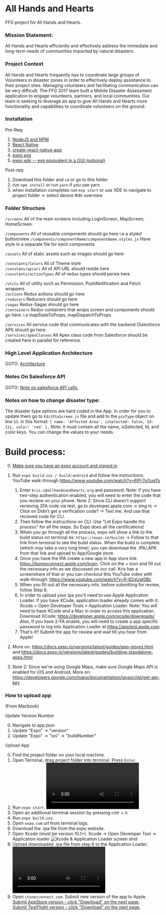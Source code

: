 # All Hands and Hearts

FFG project for All Hands and Hearts.

### Mission Statement:

All Hands and Hearts efficiently and effectively address the immediate and long-term needs of communities impacted by natural disasters.

### Project Context

All Hands and Hearts frequently has to coordinate large groups of Volunteers in disaster zones in order to effectively deploy assistance to their project sites. Managing volunteers and facilitating communication can be very difficult. The FFG 2017 team built a Mobile Disaster Assessment application to engage volunteers, partners, and local communities. Our team is seeking to leverage an app to give All Hands and Hearts more functionality and capabilities to coordinate volunteers on the ground.

### Installation

Pre-Req:

1.  [NodeJS and NPM](https://nodejs.org/en/)
2.  [React Native](https://facebook.github.io/react-native/)
3.  [create-react-native-app](https://github.com/react-community/create-react-native-app)
4.  [expo _exp_](https://docs.expo.io/versions/latest/workflow/exp-cli)
5.  [expo _xde_ -- exp equivalent in a GUI (optional)](https://expo.io/tools#xde)

Post-req:

1.  Download this folder and `cd` or go to this folder
2.  run `npm install` or run `yarn` if you use yarn
3.  when installation completes run `exp start` or use XDE to navigate to project folder -> select device
    #dir overview

### Folder Structure

`/screens` All of the main screens including LoginScreen, MapScreen, HomeScreen.

`/components` All of reusable components should go here i.e a styled button/view
`/components/componentName/componentName.styles.js` Have style in a separate file for each components

`/assets` All of static assets such as images should go here

`/constants/Colors` All of Theme style
<br/>`/constans/apiuri` All of API URL should reside here
<br/>`/constants/actionTypes` All of redux types should persis here

`/utils` All of utility such as Permission, PushNotification and Fetch wrappers
<br/>`/actions` Redux actions should go here
<br/>`/reducers` Reducers should go here
<br/>`/sagas` Redux-Sagas should go here
<br/>`/containers` Redux containers that wraps screen and components should go here. i.e mapStateToProps, mapDispatchToProps

`/services` All service code that communicates with the backend (Salesforce API) should go here
<br/>`/services/apexClasses` All Apex class code from Salesforce should be created here in parallel for reference.

### High Level Application Architecture

GOTO: [Architecture](HAD.png)

### Notes On Salesforce API

GOTO: [Note on salesforce API calls.](API_Notes.md)

### Notes on how to change disaster type:

The disaster type options are hard coded in the App. In order for you to update them go to `EditPinScreen.js` file and add to the `pinType` object on line `53`. in this format: `{ name: 'Affected Area', isSelected: false, Id: 111, color: 'red' },`
Note: It must contain all the name, isSelected, Id, and color keys. You can change the values to your needs.

# Build process:

0.  [Make sure you have an expo account and signed in](https://expo.io/signup)
1.  Run `expo build:ios / build:android` and follow the instructions. YouTube walk-through https://www.youtube.com/watch?v=6IPr7oOugTs

    1.  Enter `kris.c@allhandsandhearts.org` and password. Note: if you have two-step authentication enabled, you will need to enter the code that you recieve on your phone. Note 2: Since CLI doesn't support recieving 2FA code via text, go to developer.apple.com -> sing in -> Click on Didn’t get a verification code? -> Text me. And use that recieved code for CLI.
    2.  Then follow the instructions on CLI. Use "Let Expo handle the process" for all the steps. So Expo does all the certifications!
    3.  When you go through all the process, expo will show a link to the build status on terminal ex: `https://expo.io/builds` -> Follow to that link from terminal to see the build status. When the build is complete (which may take a very long time), you can download the .IPA/.APK from that link and upload to App/Google store.
    4.  Once you have the IPA create a new app in App store link: https://itunesconnect.apple.com/login. Click on the + icon and fill out the necessary info as we discussed on our call. Kris has a screenshare of that or you can checkout this YouTube video with walk-through: https://www.youtube.com/watch?v=R-62gUat0Bc
    5.  When you fill out all the necessary info, before submitting for review, follow Step 6.
    6.  In order to upload your ipa you'll need to use Apple Application Loader. If you have XCode, application loader already comes with it: Xcode > Open Developer Tools > Application Loader.
        Note: You will need to have XCode and a Mac in order to access this application. Download XCode: https://developer.apple.com/xcode/downloads/
        Also, If you have 2-FA enable, you will need to create a app specific password to log into Application Loader at https://appleid.apple.com
    7.  That's it!! Submit the app for review and wait till you hear from Apple!

1.  More on: https://docs.expo.io/versions/latest/guides/app-stores.html and https://docs.expo.io/versions/latest/guides/building-standalone-apps.html
1.  Note 2: Since we're using Google Maps, make sure Google Maps API is enabled for iOS and Android. More on: https://developers.google.com/maps/documentation/javascript/get-api-key

### How to upload app

(From Macbook)

Update Version Number

0. Navigate to app.json
1. Update "Expo" -> "version"
1. Update "Expo" -> "ios" -> "buildNumber"

Upload App

0. Find the project folder on your local machine.
1. Open Terminal, drag project folder into terminal. Press `Enter`.
1. Run `expo start`.
   ![Terminal screen recording](https://github.com/nataliedunn03/AllHandsAndHearts/blob/develop/documentation/upload_0.mov)
1. Open an additional terminal session by pressing cntr + n.
1. Run `expo build:ios`.
1. Open `expo.com` url from terminal logs.
1. Download the .ipa file from the expo website.
1. Open Xcode (must be version 10.1+). Xcode -> Open Developer Tool -> Application loader
   ![Xcode & Application Loader screen shot](https://github.com/nataliedunn03/AllHandsAndHearts/blob/develop/documentation/upload_1.png)
1. Upload downloaded .ipa file from step 6 to the Application Loader.
   ![Xcode & Application Loader](https://github.com/nataliedunn03/AllHandsAndHearts/blob/develop/documentation/upload_2.mov)
1. Open `itunesconnect.com`. Submit new version of the app to Apple.
   <br>[Submit AppStore version - click "Download" on the next page.](https://github.com/nataliedunn03/AllHandsAndHearts/blob/develop/documentation/upload_3.mov)
   <br>[Submit TestFlight version - click "Download" on the next page.](https://github.com/nataliedunn03/AllHandsAndHearts/blob/develop/documentation/upload_4.mov)
